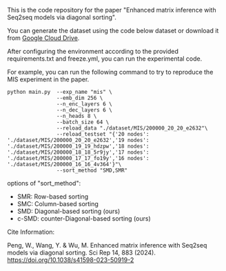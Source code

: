 This is the code repository for the paper "Enhanced matrix inference with Seq2seq models via diagonal sorting". 

You can generate the dataset using the code below dataset or download it from [Google Cloud Drive](https://drive.google.com/file/d/1r9OVIqI5fz7m2cI5fT9DoVTW1Oe0VZl6/view?usp=drive_link).

After configuring the environment according to the provided requirements.txt and freeze.yml, you can run the experimental code.

For example, you can run the following command to try to reproduce the MIS experiment in the paper.
```
python main.py  --exp_name "mis" \
                --emb_dim 256 \
                --n_enc_layers 6 \
                --n_dec_layers 6 \
                --n_heads 8 \
                --batch_size 64 \
                --reload_data "./dataset/MIS/200000_20_20_e2632"\
                --reload_testset "{'20 nodes': './dataset/MIS/200000_20_20_e2632','19 nodes': './dataset/MIS/200000_19_19_hdzpw','18 nodes': './dataset/MIS/200000_18_18_5r9jy','17 nodes': './dataset/MIS/200000_17_17_fo19y','16 nodes': './dataset/MIS/200000_16_16_4v364'}"\
                --sort_method "SMD,SMR"
```

options of "sort_method":
 - SMR: Row-based sorting
 - SMC: Column-based sorting
 - SMD: Diagonal-based sorting (ours)
 - c-SMD: counter-Diagonal-based sorting (ours)

Cite Information:

Peng, W., Wang, Y. & Wu, M. Enhanced matrix inference with Seq2seq models via diagonal sorting. Sci Rep 14, 883 (2024). https://doi.org/10.1038/s41598-023-50919-2
